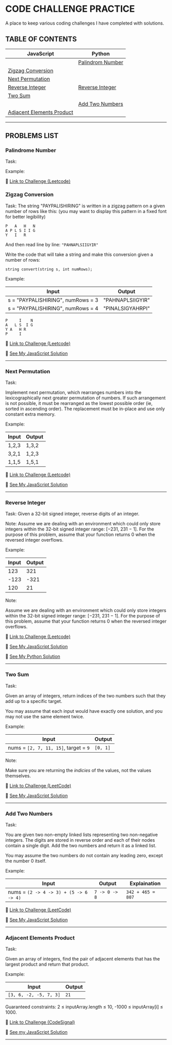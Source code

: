 # CODE CHALLENGE PRACTICE

A place to keep various coding challenges I have completed with solutions.

## TABLE OF CONTENTS

| JavaScript                                              | Python                                |
| ------------------------------------------------------- | ------------------------------------- |
|                                                         | [Palindrom Number](#palindrome-number) |
| [Zigzag Conversion](#zigzag-conversion)                 |                                       |
| [Next Permutation](#next-permutation)                   |                                       |
| [Reverse Integer](#reverse-integer)                     | [Reverse Integer](#reverse-integer)   |
| [Two Sum](#two-sum)                                     |                                       |
|                                                         | [Add Two Numbers](#add-two-numbers)   |
| [Adjacent Elements Product](#adjacent-elements-product) |                                       |

---

## PROBLEMS LIST

### Palindrome Number

Task:

Example:

🔗 [Link to Challenge (Leetcode)](https://leetcode.com/problems/palindrome-number)

### Zigzag Conversion

Task:
The string "PAYPALISHIRING" is written in a zigzag pattern on a given number of rows like this: (you may want to display this pattern in a fixed font for better legibility)

```
P   A   H   N
A P L S I I G
Y   I   R
```

And then read line by line: `"PAHNAPLSIIGYIR"`

Write the code that will take a string and make this conversion given a number of rows:

```
string convert(string s, int numRows);
```

Example:

| Input                             | Output           |
| --------------------------------- | ---------------- |
| s = "PAYPALISHIRING", numRows = 3 | "PAHNAPLSIIGYIR" |
| s = "PAYPALISHIRING", numRows = 4 | "PINALSIGYAHRPI" |

```
P     I    N
A   L S  I G
Y A   H R
P     I
```

🔗 [Link to Challenge (Leetcode)](https://leetcode.com/problems/zigzag-conversion/)

👀 [See My JavaScript Solution](https://github.com/Kristinbarr/code-challenges/blob/master/Solutions/zigzag-conversion.js)

---

### Next Permutation

Task:

Implement next permutation, which rearranges numbers into the lexicographically next greater permutation of numbers. If such arrangement is not possible, it must be rearranged as the lowest possible order (ie, sorted in ascending order). The replacement must be in-place and use only constant extra memory.

Example:

| Input | Output |
| ----- | ------ |
| 1,2,3 | 1,3,2  |
| 3,2,1 | 1,2,3  |
| 1,1,5 | 1,5,1  |

🔗 [Link to Challenge (Leetcode)](https://leetcode.com/problems/next-permutation/)

👀 [See My JavaScript Solution](https://github.com/Kristinbarr/code-challenges/blob/master/Solutions/next-permutation.js)

---

### Reverse Integer

Task:
Given a 32-bit signed integer, reverse digits of an integer.

Note:
Assume we are dealing with an environment which could only store integers within the 32-bit signed integer range: [−231, 231 − 1]. For the purpose of this problem, assume that your function returns 0 when the reversed integer overflows.

Example:

| Input | Output |
| ----- | ------ |
| 123   | 321    |
| -123  | -321   |
| 120   | 21     |

Note:

Assume we are dealing with an environment which could only store integers within the 32-bit signed integer range: [−231, 231 − 1]. For the purpose of this problem, assume that your function returns 0 when the reversed integer overflows.

🔗 [Link to Challenge (Leetcode)](https://leetcode.com/problems/reverse-integer)

👀 [See My JavaScript Solution](https://github.com/Kristinbarr/code-challenges/blob/master/Solutions/reverse-integer.js)

👀 [See My Python Solution](https://github.com/Kristinbarr/code-challenges/blob/master/Solutions/reverse-integer.py)

---

### Two Sum

Task:

Given an array of integers, return indices of the two numbers such that they add up to a specific target.

You may assume that each input would have exactly one solution, and you may not use the same element twice.

Example:

| Input                                 | Output   |
| ------------------------------------- | -------- |
| nums = `[2, 7, 11, 15]`, target = `9` | `[0, 1]` |

Note:

Make sure you are returning the _indicies_ of the values, not the values themselves.

🔗 [Link to Challenge (LeetCode)](https://leetcode.com/problems/two-sum/)

👀 [See My JavaScript Solution](https://github.com/Kristinbarr/code-challenges/blob/master/Solutions/two-sum.js)

---

### Add Two Numbers

Task:

You are given two non-empty linked lists representing two non-negative integers. The digits are stored in reverse order and each of their nodes contain a single digit. Add the two numbers and return it as a linked list.

You may assume the two numbers do not contain any leading zero, except the number 0 itself.

Example:

| Input                                  | Output        | Explaination      |
| -------------------------------------- | ------------- | ----------------- |
| nums = `(2 -> 4 -> 3) + (5 -> 6 -> 4)` | `7 -> 0 -> 8` | `342 + 465 = 807` |

🔗 [Link to Challenge (LeetCode)](https://leetcode.com/problems/add-two-numbers/)

👀 [See My JavaScript Solution](https://github.com/Kristinbarr/code-challenges/blob/master/Solutions/add-two-numbers.js)

---

### Adjacent Elements Product

Task:

Given an array of integers, find the pair of adjacent elements that has the largest product and return that product.

Example:

| Input                  | Output |
| ---------------------- | ------ |
| `[3, 6, -2, -5, 7, 3]` | `21`   |

Guaranteed constraints:
2 ≤ inputArray.length ≤ 10,
-1000 ≤ inputArray[i] ≤ 1000.

🔗 [Link to Challenge (CodeSignal)](https://app.codesignal.com/arcade/intro/level-2/xzKiBHjhoinnpdh6m)

👀 [See my JavaScript Solution](https://github.com/Kristinbarr/code-challenges/blob/master/Solutions/adjacent-elements-product.js)

---
